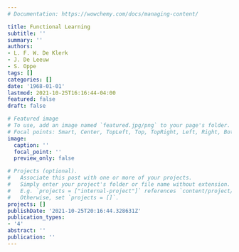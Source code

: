 ```yaml
---
# Documentation: https://wowchemy.com/docs/managing-content/

title: Functional Learning
subtitle: ''
summary: ''
authors:
- L. F. W. De Klerk
- J. De Leeuw
- S. Oppe
tags: []
categories: []
date: '1968-01-01'
lastmod: 2021-10-25T16:16:44-04:00
featured: false
draft: false

# Featured image
# To use, add an image named `featured.jpg/png` to your page's folder.
# Focal points: Smart, Center, TopLeft, Top, TopRight, Left, Right, BottomLeft, Bottom, BottomRight.
image:
  caption: ''
  focal_point: ''
  preview_only: false

# Projects (optional).
#   Associate this post with one or more of your projects.
#   Simply enter your project's folder or file name without extension.
#   E.g. `projects = ["internal-project"]` references `content/project/deep-learning/index.md`.
#   Otherwise, set `projects = []`.
projects: []
publishDate: '2021-10-25T20:16:44.328631Z'
publication_types:
- '4'
abstract: ''
publication: ''
---
```

